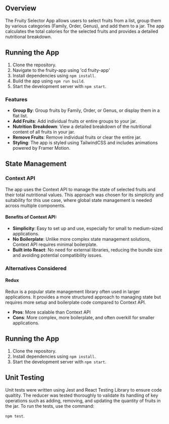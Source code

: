 ## Overview

The Fruity Selector App allows users to select fruits from a list, group them by various categories (Family, Order, Genus), and add them to a jar. The app calculates the total calories for the selected fruits and provides a detailed nutritional breakdown.

## Running the App

1. Clone the repository.
2. Navigate to the fruity-app using 'cd fruity-app'
3. Install dependencies using `npm install`.
4. Build the app using `npm run build`.
5. Start the development server with `npm start`.

### Features

- **Group By**: Group fruits by Family, Order, or Genus, or display them in a flat list.
- **Add Fruits**: Add individual fruits or entire groups to your jar.
- **Nutrition Breakdown**: View a detailed breakdown of the nutritional content of all fruits in your jar.
- **Remove Fruits**: Remove individual fruits or clear the entire jar.
- **Styling**: The app is styled using TailwindCSS and includes animations powered by Framer Motion.

## State Management

### Context API

The app uses the Context API to manage the state of selected fruits and their total nutritional values. This approach was chosen for its simplicity and suitability for this use case, where global state management is needed across multiple components.

#### Benefits of Context API:

- **Simplicity**: Easy to set up and use, especially for small to medium-sized applications.
- **No Boilerplate**: Unlike more complex state management solutions, Context API requires minimal boilerplate.
- **Built into React**: No need for external libraries, reducing the bundle size and avoiding potential compatibility issues.

### Alternatives Considered

#### **Redux**

Redux is a popular state management library often used in larger applications. It provides a more structured approach to managing state but requires more setup and boilerplate code compared to Context API.

- **Pros**: More scalable than Context API
- **Cons**: More complex, more boilerplate, and often overkill for smaller applications.

## Running the App

1. Clone the repository.
2. Install dependencies using `npm install`.
3. Start the development server with `npm start`.

## Unit Testing

Unit tests were written using Jest and React Testing Library to ensure code qualtity.
The reducer was tested thoroughly to validate its handling of key operations such as adding, removing, and updating the quantity of fruits in the jar.
To run the tests, use the command:

`npm test`.
